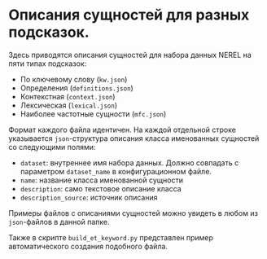 # Описания сущностей для разных подсказок. 

Здесь приводятся описания сущностей для набора данных NEREL на пяти типах подсказок:
- По ключевому слову (`kw.json`)
- Определения (`definitions.json`)
- Контекстная (`context.json`)
- Лексическая (`lexical.json`)
- Наиболее частотные сущности (`mfc.json`)

Формат каждого файла идентичен. На каждой отдельной строке указывается `json`-структура описания класса именованных сущностей со следующими полями:
- `dataset`: внутреннее имя набора данных. Должно совпадать с параметром `dataset_name` в конфигурационном файле. 
- `name`: название класса именованной сущности
- `description`: само текстовое описание класса
- `description_source`: источник описания

Примеры файлов с описаниями сущностей можно увидеть в любом из `json`-файлов в данной папке. 

Также в скрипте `build_et_keyword.py` представлен пример автоматического создания подобного файла.